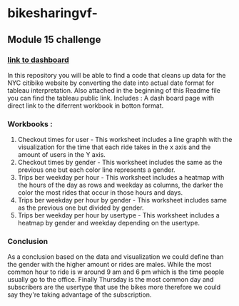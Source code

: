 # bikesharingvf-
## Module 15 challenge
### [link to dashboard](https://public.tableau.com/app/profile/emilio.segura/viz/CityBikesystem/Dashboard1?publish=yes)
In this repository you will be able to find a code that cleans up data for the NYC citibike website by converting the date into actual date format for tableau interpretation.
Also attached in the beginning of this Readme file you can find the tableau public link. Includes :
A dash board page with direct link to the diferrent workbook in botton format.
### Workbooks :
1) Checkout times for user - This worksheet includes a line graphh with the visualization for the time that each ride takes in the x axis and the amount of users in the Y axis.
2) Checkout times by gender - This worksheet includes the same as the previous one but each color line represents a gender.
3) Trips ber weekday per hour - This worksheet includes a heatmap with the hours of the day as rows and weekday as columns, the darker the color the most rides that occur in those hours and days.
4) Trips ber weekday per hour by gender - This worksheet includes same as the previous one but divided by gender.
5) Trips ber weekday per hour by usertype - This worksheet includes a heatmap by gender and weekday depending on the usertype.

### Conclusion
As a conclusion based on the data and visualization we could define than the gender with the higher amount or rides are males. While the most common hour to ride is w around 9 am and 6 pm which is the time people usually go to the office.
Finally Thursday is the most common day and subscribers are the usertype that use the bikes more therefore we could say they're taking advantage of the subscription.
